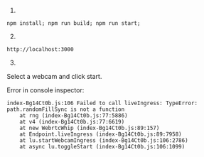 1. 
```
npm install; npm run build; npm run start;
```
2. 
```
http://localhost:3000
```
3. 
Select a webcam and click start.

Error in console inspector:

```
index-Bg14Ct0b.js:106 Failed to call liveIngress: TypeError: path.randomFillSync is not a function
    at rng (index-Bg14Ct0b.js:77:5886)
    at v4 (index-Bg14Ct0b.js:77:6619)
    at new WebrtcWhip (index-Bg14Ct0b.js:89:157)
    at Endpoint.liveIngress (index-Bg14Ct0b.js:89:7958)
    at lu.startWebcamIngress (index-Bg14Ct0b.js:106:2786)
    at async lu.toggleStart (index-Bg14Ct0b.js:106:1099)
```
